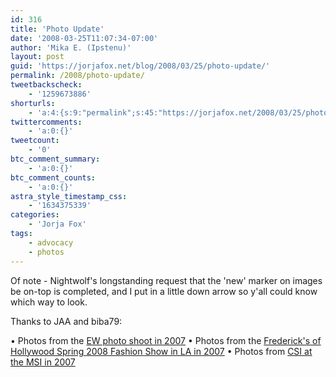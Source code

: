```yaml
---
id: 316
title: 'Photo Update'
date: '2008-03-25T11:07:34-07:00'
author: 'Mika E. (Ipstenu)'
layout: post
guid: 'https://jorjafox.net/blog/2008/03/25/photo-update/'
permalink: /2008/photo-update/
tweetbackscheck:
    - '1259673886'
shorturls:
    - 'a:4:{s:9:"permalink";s:45:"https://jorjafox.net/2008/03/25/photo-update/";s:7:"tinyurl";s:25:"http://tinyurl.com/l4lc52";s:4:"isgd";s:18:"http://is.gd/53IQP";s:5:"bitly";s:20:"http://bit.ly/5oXfAs";}'
twittercomments:
    - 'a:0:{}'
tweetcount:
    - '0'
btc_comment_summary:
    - 'a:0:{}'
btc_comment_counts:
    - 'a:0:{}'
astra_style_timestamp_css:
    - '1634375339'
categories:
    - 'Jorja Fox'
tags:
    - advocacy
    - photos
---
```


Of note - Nightwolf's longstanding request that the 'new' marker on images be on-top is completed, and I put in a little down arrow so y'all could know which way to look.

Thanks to JAA and biba79:

&bull; Photos from the <a href="https://jorjafox.net/gallery/pro/model/2007-ew/">EW photo shoot in 2007</a>
&bull; Photos from the <a href="https://jorjafox.net/gallery/pub/events/20071024-freds/?g2_page=2">Frederick's of Hollywood Spring 2008 Fashion Show in LA in 2007</a>
&bull; Photos from  <a href="https://jorjafox.net/gallery/pub/csi/20070523-csimsi/">CSI at the MSI in 2007</a>